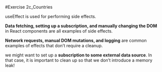 #Exercise 2c_Countries


useEffect is used for performing side effects.


<b>Data fetching, setting up a subscription, and manually changing the DOM</b> in React components are all examples of side effects.


<b>Network requests, manual DOM mutations, and logging</b> are common examples of effects that don’t require a cleanup.


we might want to set up a <b>subscription to some external data source</b>. In that case, it is important to clean up so that we don’t introduce a memory leak!